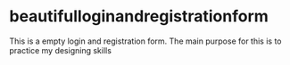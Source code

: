 # beautifulloginandregistrationform

This is a empty login and registration form. The main purpose for this is to practice my designing skills
